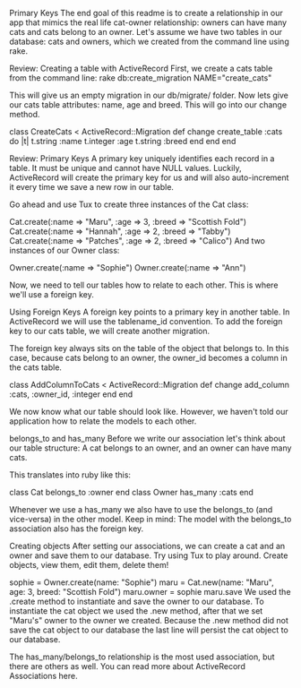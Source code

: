 Primary Keys
The end goal of this readme is to create a relationship in our app that mimics the real life cat-owner relationship: owners can have many cats and cats belong to an owner. Let's assume we have two tables in our database: cats and owners, which we created from the command line using rake.

Review: Creating a table with ActiveRecord
First, we create a cats table from the command line: rake db:create_migration NAME="create_cats"

This will give us an empty migration in our db/migrate/ folder. Now lets give our cats table attributes: name, age and breed. This will go into our change method.

class CreateCats < ActiveRecord::Migration
  def change
    create_table :cats do |t|
      t.string :name
      t.integer :age
      t.string :breed
    end
  end
end


Review: Primary Keys
A primary key uniquely identifies each record in a table. It must be unique and cannot have NULL values. Luckily, ActiveRecord will create the primary key for us and will also auto-increment it every time we save a new row in our table.

Go ahead and use Tux to create three instances of the Cat class:

Cat.create(:name => "Maru", :age => 3, :breed => "Scottish Fold")
Cat.create(:name => "Hannah", :age => 2, :breed => "Tabby")
Cat.create(:name => "Patches", :age => 2, :breed => "Calico")
And two instances of our Owner class:

Owner.create(:name => "Sophie")
Owner.create(:name => "Ann")


Now, we need to tell our tables how to relate to each other. This is where we'll use a foreign key.

Using Foreign Keys
A foreign key points to a primary key in another table. In ActiveRecord we will use the tablename_id convention. To add the foreign key to our cats table, we will create another migration.

The foreign key always sits on the table of the object that belongs to. In this case, because cats belong to an owner, the owner_id becomes a column in the cats table.

class AddColumnToCats < ActiveRecord::Migration
  def change
    add_column :cats, :owner_id, :integer
  end
end


We now know what our table should look like. However, we haven't told our application how to relate the models to each other.

belongs_to and has_many
Before we write our association let's think about our table structure: A cat belongs to an owner, and an owner can have many cats.

This translates into ruby like this:

class Cat
  belongs_to :owner
end
class Owner
  has_many :cats
end

Whenever we use a has_many we also have to use the belongs_to (and vice-versa) in the other model. Keep in mind: The model with the belongs_to association also has the foreign key.


Creating objects
After setting our associations, we can create a cat and an owner and save them to our database. Try using Tux to play around. Create objects, view them, edit them, delete them!

sophie = Owner.create(name: "Sophie")
maru = Cat.new(name: "Maru", age: 3, breed: "Scottish Fold")
maru.owner = sophie
maru.save
We used the .create method to instantiate and save the owner to our database. To instantiate the cat object we used the .new method, after that we set "Maru's" owner to the owner we created. Because the .new method did not save the cat object to our database the last line will persist the cat object to our database.

The has_many/belongs_to relationship is the most used association, but there are others as well. You can read more about ActiveRecord Associations here.